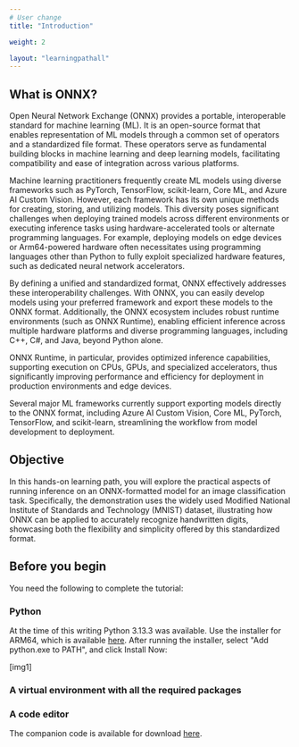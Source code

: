 ```yaml
---
# User change
title: "Introduction"

weight: 2

layout: "learningpathall"
---
```


## What is ONNX?
Open Neural Network Exchange (ONNX) provides a portable, interoperable standard for machine learning (ML). It is an open-source format that enables representation of ML models through a common set of operators and a standardized file format. These operators serve as fundamental building blocks in machine learning and deep learning models, facilitating compatibility and ease of integration across various platforms.

Machine learning practitioners frequently create ML models using diverse frameworks such as PyTorch, TensorFlow, scikit-learn, Core ML, and Azure AI Custom Vision. However, each framework has its own unique methods for creating, storing, and utilizing models. This diversity poses significant challenges when deploying trained models across different environments or executing inference tasks using hardware-accelerated tools or alternate programming languages. For example, deploying models on edge devices or Arm64-powered hardware often necessitates using programming languages other than Python to fully exploit specialized hardware features, such as dedicated neural network accelerators.

By defining a unified and standardized format, ONNX effectively addresses these interoperability challenges. With ONNX, you can easily develop models using your preferred framework and export these models to the ONNX format. Additionally, the ONNX ecosystem includes robust runtime environments (such as ONNX Runtime), enabling efficient inference across multiple hardware platforms and diverse programming languages, including C++, C#, and Java, beyond Python alone.

ONNX Runtime, in particular, provides optimized inference capabilities, supporting execution on CPUs, GPUs, and specialized accelerators, thus significantly improving performance and efficiency for deployment in production environments and edge devices.

Several major ML frameworks currently support exporting models directly to the ONNX format, including Azure AI Custom Vision, Core ML, PyTorch, TensorFlow, and scikit-learn, streamlining the workflow from model development to deployment.

## Objective
In this hands-on learning path, you will explore the practical aspects of running inference on an ONNX-formatted model for an image classification task. Specifically, the demonstration uses the widely used Modified National Institute of Standards and Technology (MNIST) dataset, illustrating how ONNX can be applied to accurately recognize handwritten digits, showcasing both the flexibility and simplicity offered by this standardized format.

## Before you begin
You need the following to complete the tutorial:  
### Python
At the time of this writing Python 3.13.3 was available. Use the installer for ARM64, which is available [here](https://www.python.org/ftp/python/3.13.3/python-3.13.3-arm64.exe). After running the installer, select "Add python.exe to PATH", and click Install Now:

[img1]

### A virtual environment with all the required packages

### A code editor 
 
The companion code is available for download [here](). 
